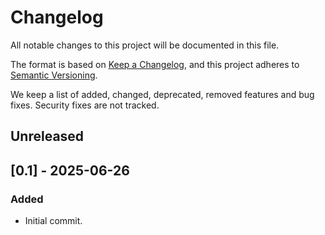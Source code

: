 # Changelog

All notable changes to this project will be documented in this file.

The format is based on [Keep a Changelog](https://keepachangelog.com/en/1.0.0/),
and this project adheres to [Semantic Versioning](https://semver.org/spec/v2.0.0.html).

We keep a list of added, changed, deprecated, removed features and bug fixes.
Security fixes are not tracked.

## Unreleased

## [0.1] - 2025-06-26

### Added

- Initial commit.

